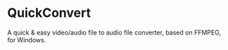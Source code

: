 # QuickConvert

A quick & easy video/audio file to audio file converter, based on FFMPEG, for Windows.
